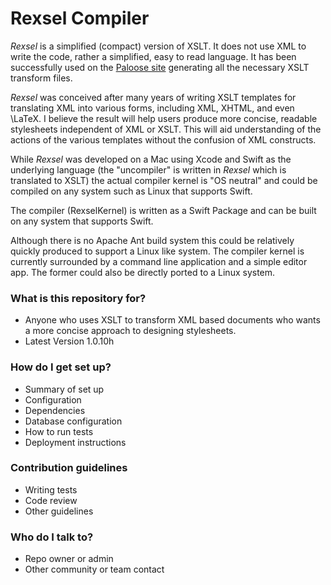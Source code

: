 # Rexsel Compiler #

*Rexsel* is a simplified (compact) version of XSLT. It does not use
XML to write the code, rather a simplified, easy to read language.
It has been successfully used on the [Paloose site](https://www.paloose.org)
generating all the necessary XSLT transform files.

*Rexsel* was conceived after many years of writing XSLT templates for translating XML
into various forms, including XML, XHTML, and even \LaTeX.
I believe the result will help users produce more concise,
readable stylesheets independent of XML or XSLT.
This will aid understanding of the actions of the various templates without the
confusion of XML constructs.

While *Rexsel* was developed on a Mac using Xcode and Swift
as the underlying language (the "uncompiler"
is written in *Rexsel* which is translated to XSLT)
the actual compiler kernel is "OS neutral" and could be compiled
on any system such as Linux that supports Swift. 

The compiler (RexselKernel) is written as a Swift Package
and can be built on any system that supports Swift.

Although there is no Apache Ant build system this could be
relatively quickly produced to support a Linux like system.  The compiler kernel is currently surrounded by 
a command line application and a simple editor app. The former could also be directly ported to a Linux system. 

### What is this repository for? ###

* Anyone who uses XSLT to transform XML based documents who wants a more concise approach to designing stylesheets.
* Latest Version 1.0.10h

### How do I get set up? ###

* Summary of set up
* Configuration
* Dependencies
* Database configuration
* How to run tests
* Deployment instructions

### Contribution guidelines ###

* Writing tests
* Code review
* Other guidelines

### Who do I talk to? ###

* Repo owner or admin
* Other community or team contact
